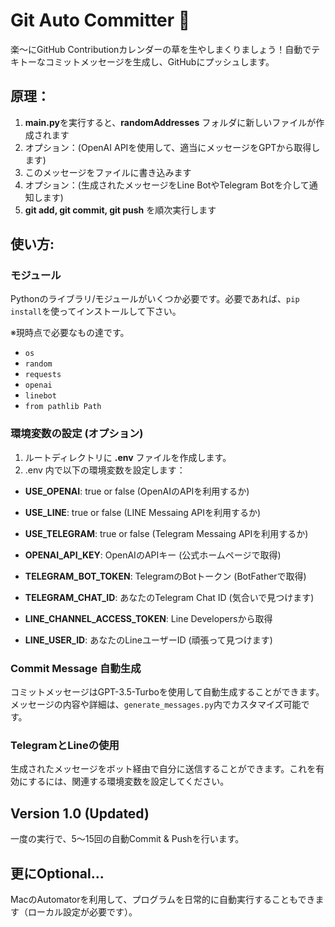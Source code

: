 # Git Auto Committer 🌱

楽〜にGitHub Contributionカレンダーの草を生やしまくりましょう！自動でテキトーなコミットメッセージを生成し、GitHubにプッシュします。

## 原理：
1. **main.py**を実行すると、**randomAddresses** フォルダに新しいファイルが作成されます
2. オプション：(OpenAI APIを使用して、適当にメッセージをGPTから取得します)
3. このメッセージをファイルに書き込みます
4. オプション：(生成されたメッセージをLine BotやTelegram Botを介して通知します)
5. **git add, git commit, git push** を順次実行します

## 使い方:

### モジュール

Pythonのライブラリ/モジュールがいくつか必要です。必要であれば、`pip install`を使ってインストールして下さい。

※現時点で必要なもの達です。

- `os`
- `random`
- `requests`
- `openai`
- `linebot`
- `from pathlib Path`

### 環境変数の設定 (オプション)

1. ルートディレクトリに **.env** ファイルを作成します。
2. .env 内で以下の環境変数を設定します：    　　
- **USE_OPENAI**: true or false (OpenAIのAPIを利用するか)
- **USE_LINE**: true or false (LINE Messaing APIを利用するか)
- **USE_TELEGRAM**: true or false (Telegram Messaing APIを利用するか)

- **OPENAI_API_KEY**: OpenAIのAPIキー (公式ホームページで取得)
- **TELEGRAM_BOT_TOKEN**: TelegramのBotトークン (BotFatherで取得)　　
- **TELEGRAM_CHAT_ID**: あなたのTelegram Chat ID (気合いで見つけます)
- **LINE_CHANNEL_ACCESS_TOKEN**: Line Developersから取得
- **LINE_USER_ID**: あなたのLineユーザーID (頑張って見つけます)

### Commit Message 自動生成

コミットメッセージはGPT-3.5-Turboを使用して自動生成することができます。メッセージの内容や詳細は、`generate_messages.py`内でカスタマイズ可能です。

### TelegramとLineの使用
生成されたメッセージをボット経由で自分に送信することができます。これを有効にするには、関連する環境変数を設定してください。

## Version 1.0 (Updated)

一度の実行で、5〜15回の自動Commit & Pushを行います。

## 更にOptional...

MacのAutomatorを利用して、プログラムを日常的に自動実行することもできます（ローカル設定が必要です）。

